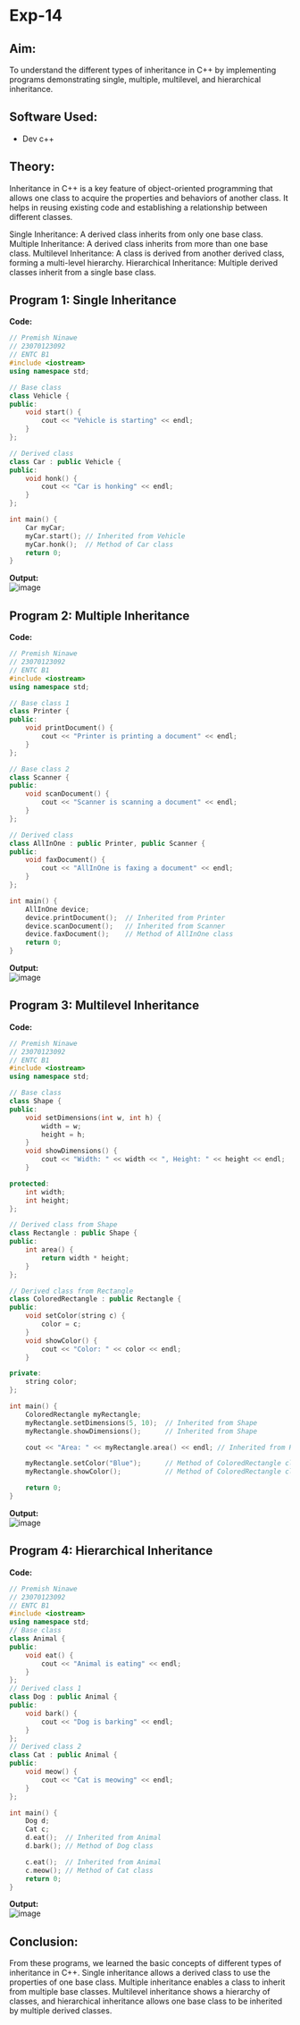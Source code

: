 # Exp-14

## Aim:
To understand the different types of inheritance in C++ by implementing programs demonstrating single, multiple, multilevel, and hierarchical inheritance.

## Software Used:
- Dev c++
  
## Theory:
Inheritance in C++ is a key feature of object-oriented programming that allows one class to acquire the properties and behaviors of another class. It helps in reusing existing code and establishing a relationship between different classes.

Single Inheritance: A derived class inherits from only one base class.
Multiple Inheritance: A derived class inherits from more than one base class.
Multilevel Inheritance: A class is derived from another derived class, forming a multi-level hierarchy.
Hierarchical Inheritance: Multiple derived classes inherit from a single base class.

## Program 1: Single Inheritance
<strong> Code: </strong>
<br>
```cpp
// Premish Ninawe
// 23070123092
// ENTC B1
#include <iostream>
using namespace std;

// Base class
class Vehicle {
public:
    void start() {
        cout << "Vehicle is starting" << endl;
    }
};

// Derived class
class Car : public Vehicle {
public:
    void honk() {
        cout << "Car is honking" << endl;
    }
};

int main() {
    Car myCar;
    myCar.start(); // Inherited from Vehicle
    myCar.honk();  // Method of Car class
    return 0;
}
```
<strong> Output: </strong>
<br>
![image](https://github.com/user-attachments/assets/4a9f2a03-95c0-4471-966b-6b1801fe326a)


## Program 2: Multiple Inheritance
<strong> Code: </strong>
<br>
```cpp
// Premish Ninawe
// 23070123092
// ENTC B1
#include <iostream>
using namespace std;

// Base class 1
class Printer {
public:
    void printDocument() {
        cout << "Printer is printing a document" << endl;
    }
};

// Base class 2
class Scanner {
public:
    void scanDocument() {
        cout << "Scanner is scanning a document" << endl;
    }
};

// Derived class
class AllInOne : public Printer, public Scanner {
public:
    void faxDocument() {
        cout << "AllInOne is faxing a document" << endl;
    }
};

int main() {
    AllInOne device;
    device.printDocument();  // Inherited from Printer
    device.scanDocument();   // Inherited from Scanner
    device.faxDocument();    // Method of AllInOne class
    return 0;
}

```
<strong> Output: </strong>
<br>
![image](https://github.com/user-attachments/assets/c99ec357-c70a-4a54-8920-ee5f822fe79a)


## Program 3: Multilevel Inheritance
<strong> Code: </strong>
<br>
```cpp
// Premish Ninawe
// 23070123092
// ENTC B1
#include <iostream>
using namespace std;

// Base class
class Shape {
public:
    void setDimensions(int w, int h) {
        width = w;
        height = h;
    }
    void showDimensions() {
        cout << "Width: " << width << ", Height: " << height << endl;
    }

protected:
    int width;
    int height;
};

// Derived class from Shape
class Rectangle : public Shape {
public:
    int area() {
        return width * height;
    }
};

// Derived class from Rectangle
class ColoredRectangle : public Rectangle {
public:
    void setColor(string c) {
        color = c;
    }
    void showColor() {
        cout << "Color: " << color << endl;
    }

private:
    string color;
};

int main() {
    ColoredRectangle myRectangle;
    myRectangle.setDimensions(5, 10);  // Inherited from Shape
    myRectangle.showDimensions();      // Inherited from Shape

    cout << "Area: " << myRectangle.area() << endl; // Inherited from Rectangle

    myRectangle.setColor("Blue");      // Method of ColoredRectangle class
    myRectangle.showColor();           // Method of ColoredRectangle class

    return 0;
}

```
<strong> Output: </strong>
<br>
![image](https://github.com/user-attachments/assets/0172cc48-6ba4-4c2b-8108-337bf7328b6f)

## Program 4: Hierarchical Inheritance
<strong> Code: </strong>
<br>
```cpp
// Premish Ninawe
// 23070123092
// ENTC B1
#include <iostream>
using namespace std;
// Base class
class Animal {
public:
    void eat() {
        cout << "Animal is eating" << endl;
    }
};
// Derived class 1
class Dog : public Animal {
public:
    void bark() {
        cout << "Dog is barking" << endl;
    }
};
// Derived class 2
class Cat : public Animal {
public:
    void meow() {
        cout << "Cat is meowing" << endl;
    }
};

int main() {
    Dog d;
    Cat c;
    d.eat();  // Inherited from Animal
    d.bark(); // Method of Dog class

    c.eat();  // Inherited from Animal
    c.meow(); // Method of Cat class
    return 0;
}
```
<strong> Output: </strong>
<br>
![image](https://github.com/user-attachments/assets/377f17fc-ada7-4a32-9174-f421c3cb5250)


## Conclusion:
From these programs, we learned the basic concepts of different types of inheritance in C++. Single inheritance allows a derived class to use the properties of one base class. Multiple inheritance enables a class to inherit from multiple base classes. Multilevel inheritance shows a hierarchy of classes, and hierarchical inheritance allows one base class to be inherited by multiple derived classes.
